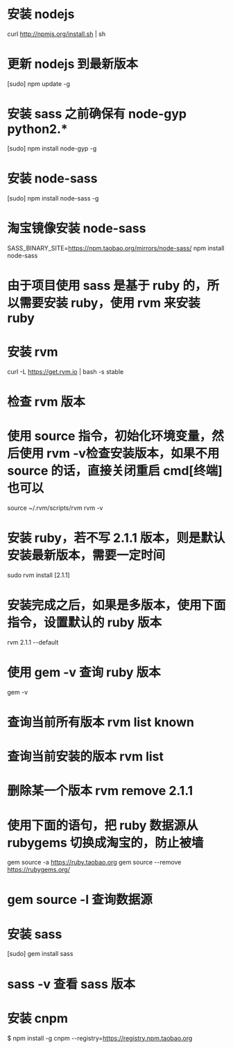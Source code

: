 # 安装 nodejs
  curl http://npmjs.org/install.sh | sh

# 更新 nodejs 到最新版本
  [sudo] npm update -g

# 安装 sass 之前确保有 node-gyp python2.*
  [sudo] npm install node-gyp -g

# 安装 node-sass 
  [sudo] npm install node-sass -g

# 淘宝镜像安装 node-sass
  SASS_BINARY_SITE=https://npm.taobao.org/mirrors/node-sass/ npm install node-sass




# 由于项目使用 sass 是基于 ruby 的，所以需要安装 ruby，使用 rvm 来安装 ruby
# 安装 rvm
  curl -L https://get.rvm.io | bash -s stable

# 检查 rvm 版本
# 使用 source 指令，初始化环境变量，然后使用 rvm -v检查安装版本，如果不用 source 的话，直接关闭重启 cmd[终端] 也可以
  source ~/.rvm/scripts/rvm
  rvm -v

# 安装 ruby，若不写 2.1.1 版本，则是默认安装最新版本，需要一定时间
  sudo rvm install [2.1.1]
# 安装完成之后，如果是多版本，使用下面指令，设置默认的 ruby 版本
  rvm 2.1.1 --default
# 使用 gem -v 查询 ruby 版本
  gem -v

# 查询当前所有版本 rvm list known
# 查询当前安装的版本 rvm list
# 删除某一个版本 rvm remove 2.1.1

# 使用下面的语句，把 ruby 数据源从 rubygems 切换成淘宝的，防止被墙
  gem source -a https://ruby.taobao.org
  gem source --remove https://rubygems.org/

# gem source -l 查询数据源

# 安装 sass
  [sudo] gem install sass
# sass -v 查看 sass 版本



# 安装 cnpm 
$ npm install -g cnpm --registry=https://registry.npm.taobao.org

